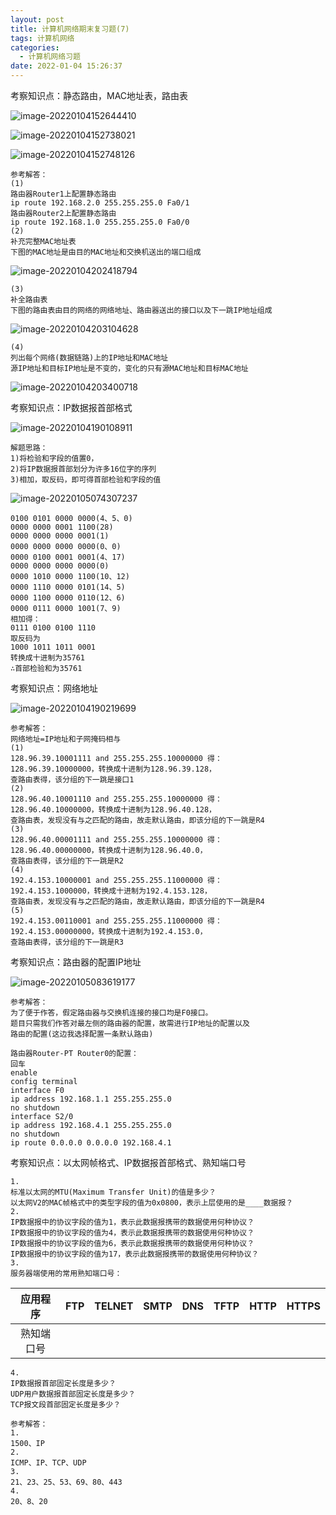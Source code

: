 ```yaml
---
layout: post
title: 计算机网络期末复习题(7)
tags: 计算机网络
categories:
  - 计算机网络习题
date: 2022-01-04 15:26:37
---
```





考察知识点：静态路由，MAC地址表，路由表

<!--more-->

![image-20220104152644410](https://gitee.com/gujiakai/pic-go-typora02/raw/master/img/202201041526480.png)

![image-20220104152738021](https://gitee.com/gujiakai/pic-go-typora02/raw/master/img/202201041527147.png)

![image-20220104152748126](https://gitee.com/gujiakai/pic-go-typora02/raw/master/img/202201041527177.png)

```
参考解答：
(1)
路由器Router1上配置静态路由
ip route 192.168.2.0 255.255.255.0 Fa0/1
路由器Router2上配置静态路由
ip route 192.168.1.0 255.255.255.0 Fa0/0
(2)
补充完整MAC地址表
下图的MAC地址是由目的MAC地址和交换机送出的端口组成
```

![image-20220104202418794](https://gitee.com/gujiakai/pic-go-typora02/raw/master/img/202201042024864.png)

```
(3)
补全路由表
下图的路由表由目的网络的网络地址、路由器送出的接口以及下一跳IP地址组成
```

![image-20220104203104628](https://gitee.com/gujiakai/pic-go-typora02/raw/master/img/202201042031675.png)

```
(4)
列出每个网络(数据链路)上的IP地址和MAC地址
源IP地址和目标IP地址是不变的，变化的只有源MAC地址和目标MAC地址
```

![image-20220104203400718](https://gitee.com/gujiakai/pic-go-typora02/raw/master/img/202201042034772.png)



考察知识点：IP数据报首部格式

![image-20220104190108911](https://gitee.com/gujiakai/pic-go-typora02/raw/master/img/202201041901057.png)

```
解题思路：
1)将检验和字段的值置0，
2)将IP数据报首部划分为许多16位字的序列
3)相加，取反码，即可得首部检验和字段的值
```

![image-20220105074307237](https://gitee.com/gujiakai/pic-go-typora02/raw/master/img/202201050743433.png)

```
0100 0101 0000 0000(4、5、0)
0000 0000 0001 1100(28)
0000 0000 0000 0001(1)
0000 0000 0000 0000(0、0)
0000 0100 0001 0001(4、17)
0000 0000 0000 0000(0)
0000 1010 0000 1100(10、12)
0000 1110 0000 0101(14、5)
0000 1100 0000 0110(12、6)
0000 0111 0000 1001(7、9)
相加得：
0111 0100 0100 1110
取反码为
1000 1011 1011 0001
转换成十进制为35761
∴首部检验和为35761
```



考察知识点：网络地址

![image-20220104190219699](https://gitee.com/gujiakai/pic-go-typora02/raw/master/img/202201041902841.png)

```
参考解答：
网络地址=IP地址和子网掩码相与
(1)
128.96.39.10001111 and 255.255.255.10000000 得：
128.96.39.10000000，转换成十进制为128.96.39.128，
查路由表得，该分组的下一跳是接口1
(2)
128.96.40.10001110 and 255.255.255.10000000 得：
128.96.40.10000000，转换成十进制为128.96.40.128，
查路由表，发现没有与之匹配的路由，故走默认路由，即该分组的下一跳是R4
(3)
128.96.40.00001111 and 255.255.255.10000000 得：
128.96.40.00000000，转换成十进制为128.96.40.0，
查路由表得，该分组的下一跳是R2
(4)
192.4.153.10000001 and 255.255.255.11000000 得：
192.4.153.1000000，转换成十进制为192.4.153.128，
查路由表，发现没有与之匹配的路由，故走默认路由，即该分组的下一跳是R4
(5)
192.4.153.00110001 and 255.255.255.11000000 得：
192.4.153.00000000，转换成十进制为192.4.153.0，
查路由表得，该分组的下一跳是R3
```



考察知识点：路由器的配置IP地址

![image-20220105083619177](https://gitee.com/gujiakai/pic-go-typora02/raw/master/img/202201050836400.png)

```
参考解答：
为了便于作答，假定路由器与交换机连接的接口均是F0接口。
题目只需我们作答对最左侧的路由器的配置，故需进行IP地址的配置以及
路由的配置(这边我选择配置一条默认路由)

路由器Router-PT Router0的配置：
回车
enable
config terminal
interface F0
ip address 192.168.1.1 255.255.255.0
no shutdown
interface S2/0
ip address 192.168.4.1 255.255.255.0
no shutdown
ip route 0.0.0.0 0.0.0.0 192.168.4.1
```



考察知识点：以太网帧格式、IP数据报首部格式、熟知端口号

```
1.
标准以太网的MTU(Maximum Transfer Unit)的值是多少？
以太网V2的MAC帧格式中的类型字段的值为0x0800，表示上层使用的是____数据报？
2.
IP数据报中的协议字段的值为1，表示此数据报携带的数据使用何种协议？
IP数据报中的协议字段的值为4，表示此数据报携带的数据使用何种协议？
IP数据报中的协议字段的值为6，表示此数据报携带的数据使用何种协议？
IP数据报中的协议字段的值为17，表示此数据报携带的数据使用何种协议？
3.
服务器端使用的常用熟知端口号：
```

|  应用程序  | FTP  | TELNET | SMTP | DNS  | TFTP | HTTP | HTTPS |
| :--------: | :--: | :----: | :--: | :--: | :--: | :--: | :---: |
| 熟知端口号 |      |        |      |      |      |      |       |

```
4.
IP数据报首部固定长度是多少？
UDP用户数据报首部固定长度是多少？
TCP报文段首部固定长度是多少？
```

```
参考解答：
1.
1500、IP
2.
ICMP、IP、TCP、UDP
3.
21、23、25、53、69、80、443
4.
20、8、20
```

